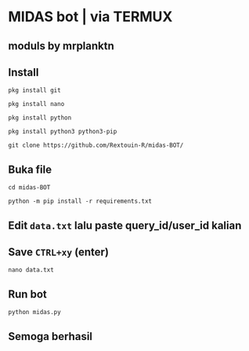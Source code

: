 # MIDAS bot | via TERMUX 

## moduls by mrplanktn

## Install 
```
pkg install git
```
```
pkg install nano
```
```
pkg install python
```
```
pkg install python3 python3-pip
```
```
git clone https://github.com/Rextouin-R/midas-BOT/
```
## Buka file 
```
cd midas-BOT
```
```
python -m pip install -r requirements.txt
```
## Edit `data.txt` lalu paste query_id/user_id kalian
## Save `CTRL+xy` (enter) 
```
nano data.txt
```
## Run bot
```
python midas.py
```
## Semoga berhasil 
